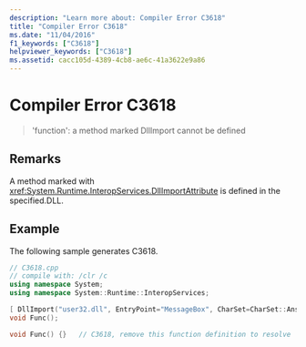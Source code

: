 ```yaml
---
description: "Learn more about: Compiler Error C3618"
title: "Compiler Error C3618"
ms.date: "11/04/2016"
f1_keywords: ["C3618"]
helpviewer_keywords: ["C3618"]
ms.assetid: cacc105d-4389-4cb8-ae6c-41a3622e9a86
---
```

# Compiler Error C3618

> 'function': a method marked DllImport cannot be defined

## Remarks

A method marked with <xref:System.Runtime.InteropServices.DllImportAttribute> is defined in the specified.DLL.

## Example

The following sample generates C3618.

```cpp
// C3618.cpp
// compile with: /clr /c
using namespace System;
using namespace System::Runtime::InteropServices;

[ DllImport("user32.dll", EntryPoint="MessageBox", CharSet=CharSet::Ansi) ]  // CHANGED
void Func();

void Func() {}   // C3618, remove this function definition to resolve
```
